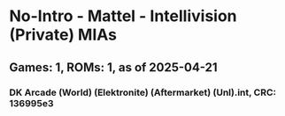 # No-Intro - Mattel - Intellivision (Private) MIAs
## Games: 1, ROMs: 1, as of 2025-04-21

### DK Arcade (World) (Elektronite) (Aftermarket) (Unl).int, CRC: 136995e3
